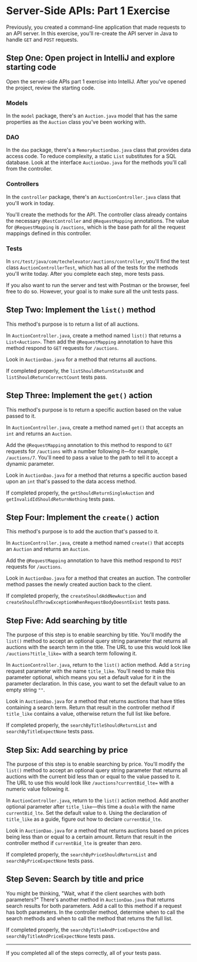 # Server-Side APIs: Part 1 Exercise

Previously, you created a command-line application that made requests to an API server. In this exercise, you'll re-create the API server in Java to handle `GET` and `POST` requests.

## Step One: Open project in IntelliJ and explore starting code

Open the server-side APIs part 1 exercise into IntelliJ. After you've opened the project, review the starting code.

### Models

In the `model` package, there's an `Auction.java` model that has the same properties as the `Auction` class you've been working with.

### DAO

In the `dao` package, there's a `MemoryAuctionDao.java` class that provides data access code. To reduce complexity, a static `List` substitutes for a SQL database. Look at the interface `AuctionDao.java` for the methods you'll call from the controller.

### Controllers

In the `controller` package, there's an `AuctionController.java` class that you'll work in today.

You'll create the methods for the API. The controller class already contains the necessary `@RestController` and `@RequestMapping` annotations. The value for `@RequestMapping` is `/auctions`, which is the base path for all the request mappings defined in this controller.

### Tests

In `src/test/java/com/techelevator/auctions/controller`, you'll find the test class `AuctionControllerTest`, which has all of the tests for the methods you'll write today. After you complete each step, more tests pass.

If you also want to run the server and test with Postman or the browser, feel free to do so. However, your goal is to make sure all the unit tests pass.

## Step Two: Implement the `list()` method

This method's purpose is to return a list of all auctions.

In `AuctionController.java`, create a method named `list()` that returns a `List<Auction>`. Then add the `@RequestMapping` annotation to have this method respond to `GET` requests for `/auctions`.

Look in `AuctionDao.java` for a method that returns all auctions.

If completed properly, the `listShouldReturnStatusOK` and `listShouldReturnCorrectCount` tests pass.

## Step Three: Implement the `get()` action

This method's purpose is to return a specific auction based on the value passed to it.

In `AuctionController.java`, create a method named `get()` that accepts an `int` and returns an `Auction`.

Add the `@RequestMapping` annotation to this method to respond to `GET` requests for `/auctions` with a number following it—for example, `/auctions/7`. You'll need to pass a value to the path to tell it to accept a dynamic parameter.

Look in `AuctionDao.java` for a method that returns a specific auction based upon an `int` that's passed to the data access method.

If completed properly, the `getShouldReturnSingleAuction` and `getInvalidIdShouldReturnNothing` tests pass.

## Step Four: Implement the `create()` action

This method's purpose is to add the auction that's passed to it.

In `AuctionController.java`, create a method named `create()` that accepts an `Auction` and returns an `Auction`.

Add the `@RequestMapping` annotation to have this method respond to `POST` requests for `/auctions`.

Look in `AuctionDao.java` for a method that creates an auction. The controller method passes the newly created auction back to the client.

If completed properly, the `createShouldAddNewAuction` and `createShouldThrowExceptionWhenRequestBodyDoesntExist` tests pass.

## Step Five: Add searching by title

The purpose of this step is to enable searching by title. You'll modify the `list()` method to accept an optional query string parameter that returns all auctions with the search term in the title. The URL to use this would look like `/auctions?title_like=` with a search term following it.

In `AuctionController.java`, return to the `list()` action method. Add a `String` request parameter with the name `title_like`. You'll need to make this parameter optional, which means you set a default value for it in the parameter declaration. In this case, you want to set the default value to an empty string `""`.

Look in `AuctionDao.java` for a method that returns auctions that have titles containing a search term. Return that result in the controller method if `title_like` contains a value, otherwise return the full list like before.

If completed properly, the `searchByTitleShouldReturnList` and `searchByTitleExpectNone` tests pass.

## Step Six: Add searching by price

The purpose of this step is to enable searching by price. You'll modify the `list()` method to accept an optional query string parameter that returns all auctions with the current bid less than or equal to the value passed to it. The URL to use this would look like `/auctions?currentBid_lte=` with a numeric value following it.

In `AuctionController.java`, return to the `list()` action method. Add another optional parameter after `title_like`—this time a `double` with the name `currentBid_lte`. Set the default value to `0`. Using the declaration of `title_like` as a guide, figure out how to declare `currentBid_lte`.

Look in `AuctionDao.java` for a method that returns auctions based on prices being less than or equal to a certain amount. Return that result in the controller method if `currentBid_lte` is greater than zero.

If completed properly, the `searchByPriceShouldReturnList` and `searchByPriceExpectNone` tests pass.

## Step Seven: Search by title and price

You might be thinking, "Wait, what if the client searches with both parameters?" There's another method in `AuctionDao.java` that returns search results for both parameters. Add a call to this method if a request has both parameters. In the controller method, determine when to call the search methods and when to call the method that returns the full list.

If completed properly, the `searchByTitleAndPriceExpectOne` and `searchByTitleAndPriceExpectNone` tests pass.

---

If you completed all of the steps correctly, all of your tests pass.
